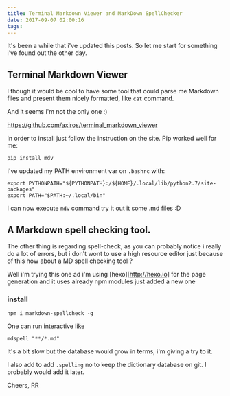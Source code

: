 ```yaml
---
title: Terminal Markdown Viewer and MarkDown SpellChecker
date: 2017-09-07 02:00:16
tags:
---
```


It's been a while that i've updated this posts. So let me start for something i've found out the other day.

## Terminal Markdown Viewer

I though it would be cool to have some tool that could parse me Markdown files and present them nicely formatted, like `cat` command.

And it seems i'm not the only one :)

https://github.com/axiros/terminal_markdown_viewer

In order to install just follow the instruction on the site. Pip worked well for me:

```
pip install mdv
```

I've updated my PATH environment var on `.bashrc` with:

```
export PYTHONPATH="${PYTHONPATH}:/${HOME}/.local/lib/python2.7/site-packages"
export PATH="$PATH:~/.local/bin"
```

I can now execute `mdv` command try it out it some .md files :D

## A Markdown spell checking tool.

The other thing is regarding spell-check, as you can probably notice i really do a lot of errors, but i don't wont to use a high resource editor just because of this how about a MD spell checking tool ?

Well i'm trying this one ad i'm using [hexo][http://hexo.io] for the page generation and it uses already npm modules just added a new one 

### install

```
npm i markdown-spellcheck -g
```

One can run interactive like

```
mdspell "**/*.md"
```

It's a bit slow but the database would grow in terms, i'm giving a try to it.

I also add to add `.spelling` no to keep the dictionary database on git. I probably would add it later.

Cheers,
RR